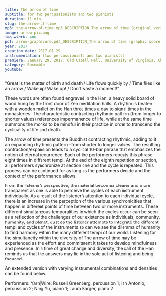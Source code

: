 ```yaml
---
title: The arrow of time
subtitle: for two percussionists and two pianists
duration: 11 min
slug: the-arrow-of-time
mp3: the-arrow-of-time.mp3_DESCRIPTION_The arrow of time (original version)$ the-arrow-of-time-extended.mp3_DESCRIPTION_The arrow of time (extended version)$ arrow-cycle1-perc1_pno2.mp3_DESCRIPTION_fragment-cycle 1 (percussion and piano)$ arrow-cycle2-perc1_perc2_pno1.mp3_DESCRIPTION_fragment-cycle 2 (two percussions and piano) $arrow-cycle4-perc2_pno1_pno2.mp3_DESCRIPTION_fragment-cycle 4 (two pianos and percussion) $arrow-cycle5-perc1_perc2.mp3_DESCRIPTION_fragment-cycle 5 (two percussions)
image: arrow-pic.png
img_width: 400
pdf: arrow-graphscore.pdf_DESCRIPTION_The arrow of time (graphic score) $arrow-perc1.pdf_DESCRIPTION_Percussion 1 part $arrow-perc2.pdf_DESCRIPTION_Percussion 2 part $arrow-pno1.pdf_DESCRIPTION_Piano 1 part $arrow-pno2.pdf_DESCRIPTION_Piano 2 part $arrow-cycle-analysis.pdf_DESCRIPTION_The arrow of time (cycle analysis)
year: 2017
creation_date: 2017-01-29
instrumentation: (two percussionists and two pianists)
premiere: January 29, 2017. Old Cabell Hall, University of Virginia, Charlottesville, Virginia.
category: Ensemble
youtube: 
---
```


“Great is the matter of birth and death / Life flows quickly by / Time flies like an arrow / Wake up! Wake up! / Don’t waste a moment!”
				
These words are often found engraved in the Han, a heavy solid board of wood hung by the front door of Zen meditation halls. A rhythm is beaten with a wooden mallet on the Han three times a day to signal times in the monasteries. The characteristic contracting rhythmic pattern (from longer to shorter values) references impermanence of life, while at the same time summons the monks to be mindful in their practice in order to transcend the cyclicality of life and death. 

The arrow of time presents the Buddhist contracting rhythmic, adding to it an expanding rhythmic pattern –from shorter to longer values. The resulting contraction/expansion leads to a cyclical 10-bar phrase that emphasizes the notion of eternal recurrence. Each of the performers repeats this phrase eight times in different tempi. At the end of the eighth repetition or section, all performers synchronize at section one and the cycle is repeated. This process can be continued for as long as the performers decide and the context of the performance allows.

From the listener’s perspective, the material becomes clearer and more transparent as one is able to perceive the cycles of each instrument individually. As a result of the listener’s attention to each individual cycle, there is an increase in the perception of the various synchronicities that happen in different points of time between two or more instruments. These different simultaneous temporalities in which the cycles occur can be seen as a reflection of the challenges of our existence as individuals, community, humanity, and planet. Just as the listener attempts to integrate the different tempi and cycles of the instruments so can we see the dilemma of humanity to find harmony within the many different tempi of our world. Listening for the simultaneity within the diversity of The arrow of time may be experienced as the effort and commitment it takes to develop mindfulness and presence. In a time of great change and diversity, the call of the Han reminds us that the answers may lie in the sole act of listening and being focused.

An extended version with varying instrumental combinations and densities can be found below.

Performers: Yarn|Wire: Russell Greenberg, percussion 1; Ian Antonio, percussion 2; Ning Yu, piano 1; Laura Barger, piano 2
